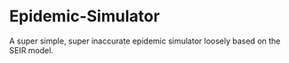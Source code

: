 # Epidemic-Simulator
A super simple, super inaccurate epidemic simulator loosely based on the SEIR model.
